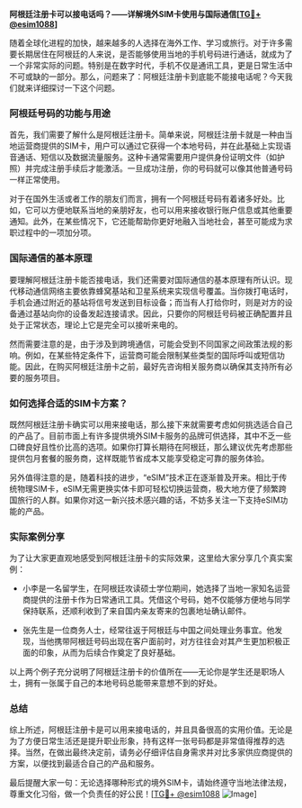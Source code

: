 **阿根廷注册卡可以接电话吗？——详解境外SIM卡使用与国际通信[[TG💪+ @esim1088](https://t.me/s/esim1088)]**

随着全球化进程的加快，越来越多的人选择在海外工作、学习或旅行。对于许多需要长期居住在阿根廷的人来说，是否能够使用当地的手机号码进行通话，就成为了一个非常实际的问题。特别是在数字时代，手机不仅是通讯工具，更是日常生活中不可或缺的一部分。那么，问题来了：阿根廷注册卡到底能不能接电话呢？今天我们就来详细探讨一下这个问题。

### 阿根廷号码的功能与用途

首先，我们需要了解什么是阿根廷注册卡。简单来说，阿根廷注册卡就是一种由当地运营商提供的SIM卡，用户可以通过它获得一个本地号码，并在此基础上实现语音通话、短信以及数据流量服务。这种卡通常需要用户提供身份证明文件（如护照）并完成注册手续后才能激活。一旦成功注册，你的号码就可以像其他普通号码一样正常使用。

对于在国外生活或者工作的朋友们而言，拥有一个阿根廷号码有着诸多好处。比如，它可以方便地联系当地的亲朋好友，也可以用来接收银行账户信息或其他重要通知。此外，在某些情况下，它还能帮助你更好地融入当地社会，甚至可能成为求职过程中的一项加分项。

### 国际通信的基本原理

要理解阿根廷注册卡能否接电话，我们还需要对国际通信的基本原理有所认识。现代移动通信网络主要依靠蜂窝基站和卫星系统来实现信号覆盖。当你拨打电话时，手机会通过附近的基站将信号发送到目标设备；而当有人打给你时，则是对方的设备通过基站向你的设备发起连接请求。因此，只要你的阿根廷号码被正确配置并且处于正常状态，理论上它是完全可以接听来电的。

然而需要注意的是，由于涉及到跨境通信，可能会受到不同国家之间政策法规的影响。例如，在某些特定条件下，运营商可能会限制某些类型的国际呼叫或短信功能。因此，在购买阿根廷注册卡之前，最好先咨询相关服务商以确保其支持所有必要的服务项目。

### 如何选择合适的SIM卡方案？

既然阿根廷注册卡确实可以用来接电话，那么接下来就需要考虑如何挑选适合自己的产品了。目前市面上有许多提供境外SIM卡服务的品牌可供选择，其中不乏一些口碑良好且性价比高的选项。如果你打算长期待在阿根廷，那么建议优先考虑那些提供包月套餐的服务商，这样既能节省成本又能享受稳定可靠的服务体验。

另外值得注意的是，随着科技的进步，“eSIM”技术正在逐渐普及开来。相比于传统物理SIM卡，eSIM无需更换实体卡即可轻松切换运营商，极大地方便了频繁跨国旅行的人群。如果你对这一新兴技术感兴趣的话，不妨多关注一下支持eSIM功能的产品。

### 实际案例分享

为了让大家更直观地感受到阿根廷注册卡的实际效果，这里给大家分享几个真实案例：

- 小李是一名留学生，在阿根廷攻读硕士学位期间，她选择了当地一家知名运营商提供的注册卡作为日常通讯工具。凭借这个号码，她不仅能够方便地与同学保持联系，还顺利收到了来自国内亲友寄来的包裹地址确认邮件。
  
- 张先生是一位商务人士，经常往返于阿根廷与中国之间处理业务事宜。他发现，当他携带阿根廷号码出现在客户面前时，对方往往会对其产生更加积极正面的印象，从而为后续合作奠定了良好基础。

以上两个例子充分说明了阿根廷注册卡的价值所在——无论你是学生还是职场人士，拥有一张属于自己的本地号码总能带来意想不到的好处。

### 总结

综上所述，阿根廷注册卡是可以用来接电话的，并且具备很高的实用价值。无论是为了方便日常生活还是提升职业形象，持有这样一张号码都是非常值得推荐的选择。当然，在做出最终决定前，请务必仔细评估自身需求并对比多家供应商提供的方案，以便找到最适合自己的产品和服务。

最后提醒大家一句：无论选择哪种形式的境外SIM卡，请始终遵守当地法律法规，尊重文化习俗，做一个负责任的好公民！[[TG💪+ @esim1088](https://t.me/s/esim1088) ![Image](https://i.postimg.cc/4NQfJmqS/Snipaste-2025-05-13-00-14-12.png)]